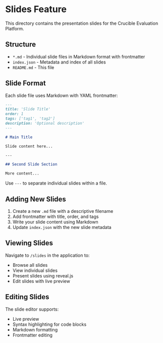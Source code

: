 # Slides Feature

This directory contains the presentation slides for the Crucible Evaluation Platform.

## Structure

- `*.md` - Individual slide files in Markdown format with frontmatter
- `index.json` - Metadata and index of all slides
- `README.md` - This file

## Slide Format

Each slide file uses Markdown with YAML frontmatter:

```markdown
---
title: 'Slide Title'
order: 1
tags: ['tag1', 'tag2']
description: 'Optional description'
---

# Main Title

Slide content here...

---

## Second Slide Section

More content...
```

Use `---` to separate individual slides within a file.

## Adding New Slides

1. Create a new `.md` file with a descriptive filename
2. Add frontmatter with title, order, and tags
3. Write your slide content using Markdown
4. Update `index.json` with the new slide metadata

## Viewing Slides

Navigate to `/slides` in the application to:

- Browse all slides
- View individual slides
- Present slides using reveal.js
- Edit slides with live preview

## Editing Slides

The slide editor supports:

- Live preview
- Syntax highlighting for code blocks
- Markdown formatting
- Frontmatter editing
